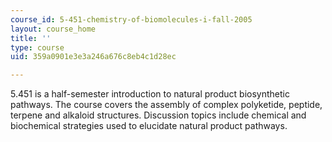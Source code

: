 ```yaml
---
course_id: 5-451-chemistry-of-biomolecules-i-fall-2005
layout: course_home
title: ''
type: course
uid: 359a0901e3e3a246a676c8eb4c1d28ec

---
```

5.451 is a half-semester introduction to natural product biosynthetic pathways. The course covers the assembly of complex polyketide, peptide, terpene and alkaloid structures. Discussion topics include chemical and biochemical strategies used to elucidate natural product pathways.
